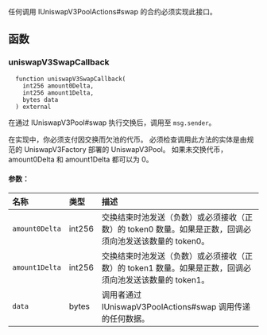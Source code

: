 任何调用 IUniswapV3PoolActions#swap 的合约必须实现此接口。

## 函数

### uniswapV3SwapCallback

```solidity
  function uniswapV3SwapCallback(
    int256 amount0Delta,
    int256 amount1Delta,
    bytes data
  ) external
```

在通过 IUniswapV3Pool#swap 执行交换后，调用至 `msg.sender`。

在实现中，你必须支付因交换而欠池的代币。
必须检查调用此方法的实体是由规范的 UniswapV3Factory 部署的 UniswapV3Pool。
如果未交换代币，amount0Delta 和 amount1Delta 都可以为 0。

#### 参数：

| 名称           | 类型   | 描述                                                                                                                                                                             |
| :------------- | :----- | :-------------------------------------------------------------------------------------------------------------------------------------------------------------------------------------- |
| `amount0Delta` | int256 | 交换结束时池发送（负数）或必须接收（正数）的 token0 数量。如果是正数，回调必须向池发送该数量的 token0。 |
| `amount1Delta` | int256 | 交换结束时池发送（负数）或必须接收（正数）的 token1 数量。如果是正数，回调必须向池发送该数量的 token1。 |
| `data`         | bytes  | 调用者通过 IUniswapV3PoolActions#swap 调用传递的任何数据。                                                                                                          |
